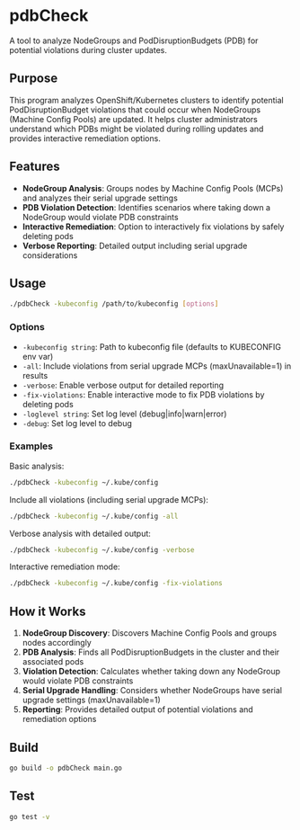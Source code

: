 # pdbCheck

A tool to analyze NodeGroups and PodDisruptionBudgets (PDB) for potential violations during cluster updates.

## Purpose

This program analyzes OpenShift/Kubernetes clusters to identify potential PodDisruptionBudget violations that could occur when NodeGroups (Machine Config Pools) are updated. It helps cluster administrators understand which PDBs might be violated during rolling updates and provides interactive remediation options.

## Features

- **NodeGroup Analysis**: Groups nodes by Machine Config Pools (MCPs) and analyzes their serial upgrade settings
- **PDB Violation Detection**: Identifies scenarios where taking down a NodeGroup would violate PDB constraints
- **Interactive Remediation**: Option to interactively fix violations by safely deleting pods
- **Verbose Reporting**: Detailed output including serial upgrade considerations

## Usage

```bash
./pdbCheck -kubeconfig /path/to/kubeconfig [options]
```

### Options

- `-kubeconfig string`: Path to kubeconfig file (defaults to KUBECONFIG env var)
- `-all`: Include violations from serial upgrade MCPs (maxUnavailable=1) in results
- `-verbose`: Enable verbose output for detailed reporting
- `-fix-violations`: Enable interactive mode to fix PDB violations by deleting pods
- `-loglevel string`: Set log level (debug|info|warn|error)
- `-debug`: Set log level to debug

### Examples

Basic analysis:
```bash
./pdbCheck -kubeconfig ~/.kube/config
```

Include all violations (including serial upgrade MCPs):
```bash
./pdbCheck -kubeconfig ~/.kube/config -all
```

Verbose analysis with detailed output:
```bash
./pdbCheck -kubeconfig ~/.kube/config -verbose
```

Interactive remediation mode:
```bash
./pdbCheck -kubeconfig ~/.kube/config -fix-violations
```

## How it Works

1. **NodeGroup Discovery**: Discovers Machine Config Pools and groups nodes accordingly
2. **PDB Analysis**: Finds all PodDisruptionBudgets in the cluster and their associated pods
3. **Violation Detection**: Calculates whether taking down any NodeGroup would violate PDB constraints
4. **Serial Upgrade Handling**: Considers whether NodeGroups have serial upgrade settings (maxUnavailable=1)
5. **Reporting**: Provides detailed output of potential violations and remediation options

## Build

```bash
go build -o pdbCheck main.go
```

## Test

```bash
go test -v
```